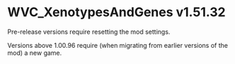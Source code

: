 # WVC_XenotypesAndGenes v1.51.32
 
Pre-release versions require resetting the mod settings.

Versions above 1.00.96 require (when migrating from earlier versions of the mod) a new game.